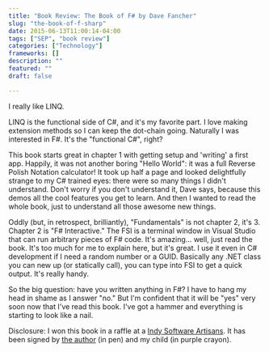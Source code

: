 ```yaml
---
title: "Book Review: The Book of F# by Dave Fancher"
slug: "the-book-of-f-sharp"
date: 2015-06-13T11:00:14-04:00
tags: ["SEP", "book review"]
categories: ["Technology"]
frameworks: []
description: ""
featured: ""
draft: false

---
```


I really like LINQ.

LINQ is the functional side of C#, and it's my favorite part. I love making extension methods so I can keep the dot-chain going. Naturally I was interested in F#. It's the "functional C#", right?

This book starts great in chapter 1 with getting setup and 'writing' a first app. Happily, it was not another boring "Hello World": it was a full Reverse Polish Notation calculator! It took up half a page and looked delightfully strange to my C# trained eyes: there were so many things I didn't understand. Don't worry if you don't understand it, Dave says, because this demos all the cool features you get to learn. And then I wanted to read the whole book, just to understand all those awesome new things.

Oddly (but, in retrospect, brilliantly), "Fundamentals" is not chapter 2, it's 3. Chapter 2 is "F# Interactive." The FSI is a terminal window in Visual Studio that can run arbitrary pieces of F# code. It's amazing… well, just read the book. It's too much for me to explain here, but it's great. I use it even in C# development if I need a random number or a GUID. Basically any .NET class you can new up (or statically call), you can type into FSI to get a quick output. It's really handy.

So the big question: have you written anything in F#? I have to hang my head in shame as I answer "no." But I'm confident that it will be "yes" very soon now that I've read this book. I've got a hammer and everything is starting to look like a nail.

Disclosure: I won this book in a raffle at a [Indy Software Artisans](http://indysa.org/). It has been signed by [the author](http://davefancher.com/) (in pen) and my child (in purple crayon).

